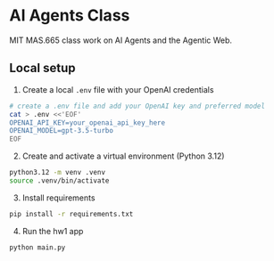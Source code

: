 # AI Agents Class
MIT MAS.665 class work on AI Agents and the Agentic Web.

## Local setup

1) Create a local `.env` file with your OpenAI credentials

```bash
# create a .env file and add your OpenAI key and preferred model
cat > .env <<'EOF'
OPENAI_API_KEY=your_openai_api_key_here
OPENAI_MODEL=gpt-3.5-turbo
EOF
```

2) Create and activate a virtual environment (Python 3.12)

```bash
python3.12 -m venv .venv
source .venv/bin/activate
```

3) Install requirements

```bash
pip install -r requirements.txt
```

4) Run the hw1 app

```bash
python main.py
```
